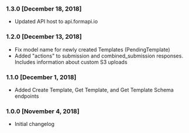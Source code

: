 ### 1.3.0 [December 18, 2018]
* Updated API host to api.formapi.io

### 1.2.0 [December 13, 2018]
* Fix model name for newly created Templates (PendingTemplate)
* Added "actions" to submission and combined_submission responses. Includes information about custom S3 uploads

### 1.1.0 [December 1, 2018]
* Added Create Template, Get Template, and Get Template Schema endpoints

### 1.0.0 [November 4, 2018]
* Initial changelog
